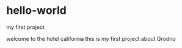 # hello-world
my first project 

welcome to the hotel california
this is my first project about Grodno
